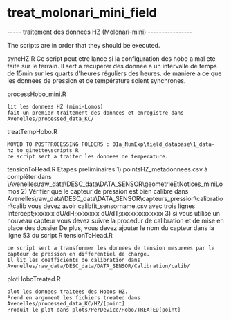 # treat_molonari_mini_field
----- traitement des donnees HZ (Molonari-mini) ----------------

The scripts are in order that they should be executed.

syncHZ.R
	Ce script peut etre lance si la configuration des hobo a mal ete faite sur le terrain.
	Il sert a recuperer des donnee a un intervalle de temps de 15min sur les quarts d'heures réguliers des heures.
	de maniere a ce que les donnees de pression et de température soient synchrones.

processHobo_mini.R

	lit les donnees HZ (mini-Lomos)
	fait un premier traitement des donnees et enregistre dans Avenelles/processed_data_KC/

treatTempHobo.R

	MOVED TO POSTPROCESSING FOLDERS : 01a_NumExp\field_database\1_data-hz_to_ginette\scripts_R
	ce script sert a traiter les donnees de temperature.

tensionToHead.R
	Etapes preliminaires
		1) pointsHZ_metadonnees.csv à compléter dans \Avenelles\raw_data\DESC_data\DATA_SENSOR\geometrieEtNotices_miniLomos
		2) Vérifier que le capteur de pression est bien calibre dans Avenelles\raw_data\DESC_data\DATA_SENSOR\capteurs_pression\calibration\calib
		vous devez avoir calibfit_sensorname.csv avec trois lignes 
			Intercept;xxxxxx
			dU/dH;xxxxxxx
			dU/dT;xxxxxxxxxxxxx
		3) si vous utilise un nouveau capteur vous devez suivre la procedur de calibration et de mise en place des dossier
			De plus, vous devez ajouter le nom du capteur dans la ligne 53 du script R tensionToHead.R
	
	ce script sert a transformer les donnees de tension mesurees par le capteur de pression en differentiel de charge.
	Il lit les coefficients de calibration dans Avenelles/raw_data/DESC_data/DATA_SENSOR/Calibration/calib/

plotHoboTreated.R

	plot les donnees traitees des Hobos HZ.
	Prend en argument les fichiers treated dans Avenelles/processed_data_KC/HZ/[point]
	Produit le plot dans plots/PerDevice/Hobo/TREATED[point]
